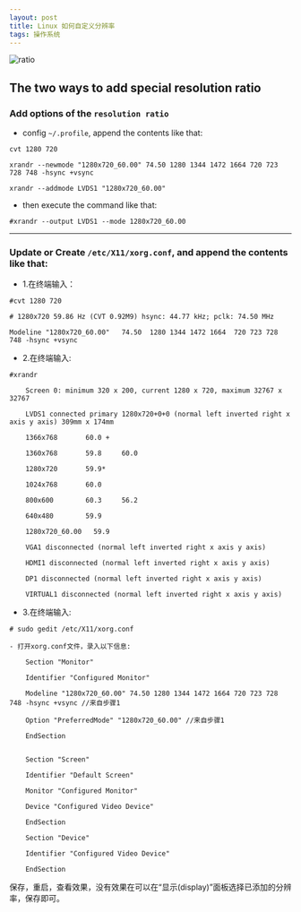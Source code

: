 ```yaml
---
layout: post
title: Linux 如何自定义分辨率
tags: 操作系统
---
```

![ratio]({{site.baseurl}}/images/posts/ratio.jpeg)

## The two ways to add special resolution ratio

### Add options of the `resolution ratio`

- config `~/.profile`, append the contents like that:

```
cvt 1280 720

xrandr --newmode "1280x720_60.00" 74.50 1280 1344 1472 1664 720 723 728 748 -hsync +vsync

xrandr --addmode LVDS1 "1280x720_60.00"
```
- then execute the command like that:

```
#xrandr --output LVDS1 --mode 1280x720_60.00
```
---

### Update or Create `/etc/X11/xorg.conf`, and append the contents like that:

- 1.在终端输入：

```
#cvt 1280 720

# 1280x720 59.86 Hz (CVT 0.92M9) hsync: 44.77 kHz; pclk: 74.50 MHz

Modeline "1280x720_60.00"   74.50  1280 1344 1472 1664  720 723 728 748 -hsync +vsync
```
- 2.在终端输入:

```
#xrandr

    Screen 0: minimum 320 x 200, current 1280 x 720, maximum 32767 x 32767

    LVDS1 connected primary 1280x720+0+0 (normal left inverted right x axis y axis) 309mm x 174mm

	1366x768       60.0 +

	1360x768       59.8     60.0

	1280x720       59.9*

	1024x768       60.0

	800x600        60.3     56.2

	640x480        59.9

	1280x720_60.00   59.9

	VGA1 disconnected (normal left inverted right x axis y axis)

	HDMI1 disconnected (normal left inverted right x axis y axis)

	DP1 disconnected (normal left inverted right x axis y axis)

	VIRTUAL1 disconnected (normal left inverted right x axis y axis)
```

- 3.在终端输入:

```
# sudo gedit /etc/X11/xorg.conf

- 打开xorg.conf文件，录入以下信息:

	Section "Monitor"

	Identifier "Configured Monitor"

	Modeline "1280x720_60.00" 74.50 1280 1344 1472 1664 720 723 728 748 -hsync +vsync //来自步骤1

	Option "PreferredMode" "1280x720_60.00" //来自步骤1

	EndSection


	Section "Screen"

	Identifier "Default Screen"

	Monitor "Configured Monitor"

	Device "Configured Video Device"

	EndSection

	Section "Device"

	Identifier "Configured Video Device"

	EndSection
```
保存，重启，查看效果，没有效果在可以在“显示(display)”面板选择已添加的分辨率，保存即可。


